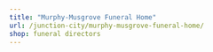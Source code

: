 ```yaml
---
title: "Murphy-Musgrove Funeral Home"
url: /junction-city/murphy-musgrove-funeral-home/
shop: funeral directors
---
```

